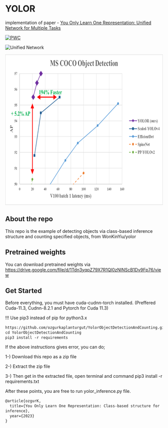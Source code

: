 # YOLOR
implementation of paper - [You Only Learn One Representation: Unified Network for Multiple Tasks](https://arxiv.org/abs/2105.04206)

[![PWC](https://img.shields.io/endpoint.svg?url=https://paperswithcode.com/badge/you-only-learn-one-representation-unified/real-time-object-detection-on-coco)](https://paperswithcode.com/sota/real-time-object-detection-on-coco?p=you-only-learn-one-representation-unified)

![Unified Network](https://github.com/WongKinYiu/yolor/blob/main/figure/unifued_network.png)

<img src="https://github.com/WongKinYiu/yolor/blob/main/figure/performance.png" height="480">

## About the repo

This repo is the example of detecting objects via class-based inference structure and counting specified objects, from WonKinYiu/yolor

## Pretrained weights

You can download pretrained weights via https://drive.google.com/file/d/1Tdn3yqpZ79X7R1Ql0zNlNScB1Dv9Fp76/view

## Get Started

Before everything, you must have cuda-cudnn-torch installed. (Preffered Cuda-11.3, Cudnn-8.2.1 and Pytorch for Cuda 11.3)

!!! Use pip3 instead of pip for python3.x 

```
https://github.com/ozgurkaplanturgut/YolorObjectDetectionAndCounting.git
cd YolorObjectDetectionAndCounting
pip3 install -r requirements
```

If the above instructions gives error, you can do;

1-) Download this repo as a zip file

2-) Extract the zip file

3-) Then get in the extracted file, open terminal and command pip3 install -r requirements.txt

After these points, you are free to run yolor_inference.py file.


```
@article{ozgurK,
  title={You Only Learn One Representation: Class-based structure for inference},
  year={2023}
}
```
